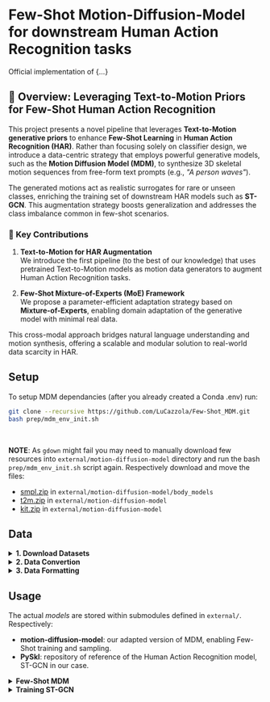 # Few-Shot Motion-Diffusion-Model for downstream Human Action Recognition tasks

Official implementation of {...}

## 🧠 Overview: Leveraging Text-to-Motion Priors for Few-Shot Human Action Recognition

This project presents a novel pipeline that leverages **Text-to-Motion generative priors** to enhance **Few-Shot Learning** in **Human Action Recognition (HAR)**. Rather than focusing solely on classifier design, we introduce a data-centric strategy that employs powerful generative models, such as the **Motion Diffusion Model (MDM)**, to synthesize 3D skeletal motion sequences from free-form text prompts (e.g., _"A person waves"_).

The generated motions act as realistic surrogates for rare or unseen classes, enriching the training set of downstream HAR models such as **ST-GCN**. This augmentation strategy boosts generalization and addresses the class imbalance common in few-shot scenarios.

### 🚀 Key Contributions

1. **Text-to-Motion for HAR Augmentation**  
   We introduce the first pipeline (to the best of our knowledge) that uses pretrained Text-to-Motion models as motion data generators to augment Human Action Recognition tasks.

2. **Few-Shot Mixture-of-Experts (MoE) Framework**  
   We propose a parameter-efficient adaptation strategy based on **Mixture-of-Experts**, enabling domain adaptation of the generative model with minimal real data.

This cross-modal approach bridges natural language understanding and motion synthesis, offering a scalable and modular solution to real-world data scarcity in HAR.


## Setup

To setup MDM dependancies (after you already created a Conda .env) run:

```bash
git clone --recursive https://github.com/LuCazzola/Few-Shot_MDM.git
bash prep/mdm_env_init.sh
```

<br>

**NOTE**: As `gdown` might fail you may need to manually download few resources into `external/motion-diffusion-model` directory and run the bash `prep/mdm_env_init.sh` script again. Respectively download and move the files:
* [smpl.zip](https://drive.usercontent.google.com/download?id=1INYlGA76ak_cKGzvpOV2Pe6RkYTlXTW2&authuser=1) in `external/motion-diffusion-model/body_models`
* [t2m.zip](https://drive.usercontent.google.com/download?id=1O_GUHgjDbl2tgbyfSwZOUYXDACnk25Kb&authuser=1) in `external/motion-diffusion-model`
* [kit.zip](https://drive.usercontent.google.com/download?id=12liZW5iyvoybXD8eOw4VanTgsMtynCuU&authuser=1) in `external/motion-diffusion-model`

## Data

<details>
  <summary><b>1. Download Datasets</b></summary>

#### Automatic installation (recomended):
```bash
bash prep/data_init.sh
```

#### Manual installation:
* **HumanML3D**: We don't need the training dataset, so simply download text + dataset informations accordingly to [MDM repo.](https://github.com/kennymckormick/pyskl/blob/main/tools/data/README.md#download-the-pre-processed-skeletons) we work only with 3D skeletal data, so download either `NTU RGB+D [3D skeleton]` or the `NTU RGB+D 120 [3D skeleton]`.
* **NTU RGB+D**: Download NTU data from the [PySkl repo.](https://github.com/kennymckormick/pyskl?tab=readme-ov-file#data-preparation)
</details>

<details>
  <summary><b>2. Data Convertion</b></summary>

<br>

Data from NTU RGB+D needs to be converted in order to be coherent with HumanML3D. Check details at [skel_adaptation](modules/skel_adaptation) for further details. Execute

```bash
python3 modules/skel_adaptation/skel_mapping.py \
    --input-data data/NTU60/ntu60_3danno.pkl \
    --mode=forward
```

</details>

<details>
  <summary><b>3. Data Formatting</b></summary>

<br>

Now, all raw data should be converted and stored in `modules/skel_adaptation/out`. Some other steps are required so that data is formatted accordingly to MDM expected input formatting. You can find more details and tools in [*Data*](data/)

Format data for MDM:
```bash
python3 data/prep_mdm_data.py \
  --dataset NTU60 \
  --smpl_data modules/skel_adaptation/out/forw
```

<br>

Symlink data within MDM folder (for convenience)
```bash
bash prep/mdm_dataset_init.sh NTU60
```
</details>


## Usage

The actual *models* are stored within submodules defined in `external/`. Respectively:
* **motion-diffusion-model**: our adapted version of MDM, enabling Few-Shot training and sampling.
* **PySkl**: repository of reference of the Human Action Recognition model, ST-GCN in our case.

<details>
  <summary><b>Few-Shot MDM</b></summary>

<br>

First enter the submodule

```bash
cd external/motion-diffusion-model
```

Pre-Trained MDM can be downloaded from the [Original Repo](https://github.com/GuyTevet/Motion-Diffusion-Model?tab=readme-ov-file#3-download-the-pretrained-models) and then stored under `save/` directory.

### Text-2-Motion Action Synthesis

Execute the following script to synthetyze motion from free text, such that:
* Textual prompts are natural language convertions of Action classes. Check [`class_captions.json`](data/NTU60/class_captions.json) for better understanding.
* At each `--shot` (repetition) all `--action_labels` are generated given a random conditioning sampled from the `.json`.

```bash
python3 -m sample.generate \
  --few_shot \
  --action_labels 0 1 2 \
  --shots 10 \
  --class_captions ../../data/NTU60/class_captions.json \
  --model_path save/humanml_enc_512_50steps/model000750000.pt \
  --no_render
```

Remove `--no_render` to trigger the rendering into `.mp4` animations and actually see the synthetic motion (its time demandingm recomend to use with small number of shots and action labels).

<br>

### Few-Shot Training

If all steps specified in sections **Setup** and **Data** sections were done correctly, you should be able to run the trainig with no problem. 

```bash
python -m train.train_mdm \
  --few_shot \
  --dataset ntu60 \
  --split splits/fewshot/5way_10shot_seed19/xset/train \
  --save_dir save/my_few_shot_ntu60_trans_enc_512 \
  --diffusion_steps 50 \
  --mask_frames \
  --use_ema
```

</details>


<details>
  <summary><b>Training ST-GCN</b></summary>

<br>

Once you've generated some synthetic data through MDM and you want to use it on your ST-GCN classifier you should first apply a format convertion back from SMPL to NTU. Assuming `--input-data` is the folder where synthetic data is stored, execute the following: 
```bash
python3 modules/skel_adaptation/skel_mapping.py \
  --input-data external/motion-diffusion-model/save/humanml_enc_512_50steps/samples_humanml_enc_512_50steps_000750000_seed10 \
  --mode=backward
```
This produces `.pkl` file inside `modules/skel_adaptation/out/back` structured in a format compatible with `PySkl` repository and containing a custom split `synth` which stores all synthetically generate data.

<br>

After that you can apply basic pre-processing to the NTU dataset by running
This is essential as it returns a transformed copy of the original data on which few basic needs are applied, such as: lowering frame-rate, dropping un-wanted joints, ...
```bash
python3 modules/skel_adaptation/skel_mapping.py \
  --input-data data/NTU60/ntu60_3danno.pkl \
  --mode=format_dataset
```
This produces a `<ds_name>_formatted.pkl` file within the `--dataset` derectory. 

<br>

Finally, you can merge the original data together with the synthetic one to obtain a final, single `.pkl` file which can directly be ported and executed into the `PySkl` toolbox. Run:
```bash
python3 data/merge_synth_data.py \
  --dataset NTU60 \
  --fewshot_split 5way_10shot_seed19/xset \
  --synth_data modules/skel_adaptation/out/back/ntu60_synth_back.pkl
```

This produces a final, unique .pkl file in which all data associated to the low-represented action classes is removed, to the exception of: 
1. Samples within `<fewshot_split>/train.txt`, which is the available low-resources real data.
2. The synthetic data prduced by MDM in `<synth_data>`.

</details>


